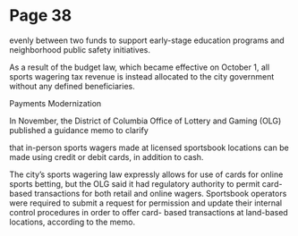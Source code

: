 # Page 38

evenly between two funds to support early-stage education
programs and neighborhood public safety initiatives.

As a result of the budget law, which became effective
on October 1, all sports wagering tax revenue is instead
allocated to the city government without any defined
beneficiaries.

Payments Modernization

In November, the District of Columbia Office of Lottery
and Gaming (OLG) published a guidance memo to clarify

that in-person sports wagers made at licensed sportsbook
locations can be made using credit or debit cards, in
addition to cash.

The city’s sports wagering law expressly allows for use of
cards for online sports betting, but the OLG said it had
regulatory authority to permit card-based transactions for
both retail and online wagers. Sportsbook operators were
required to submit a request for permission and update
their internal control procedures in order to offer card-
based transactions at land-based locations, according to
the memo.

